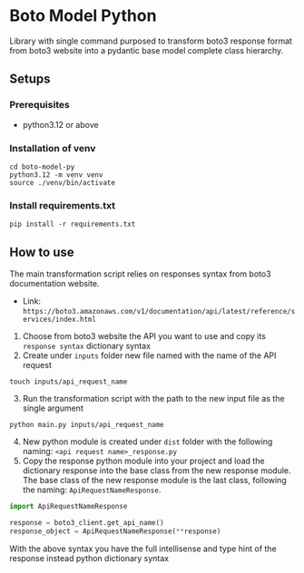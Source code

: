 # Boto Model Python
Library with single command purposed to transform boto3 response format from boto3 website into a pydantic base model
complete class hierarchy.
## Setups
### Prerequisites
- python3.12 or above
### Installation of venv
```shell
cd boto-model-py
python3.12 -m venv venv
source ./venv/bin/activate
```
### Install requirements.txt
```shell
pip install -r requirements.txt
```
## How to use
The main transformation script relies on responses syntax from boto3 documentation website.
- Link: `https://boto3.amazonaws.com/v1/documentation/api/latest/reference/services/index.html`
1. Choose from boto3 website the API you want to use and copy its `response syntax` dictionary syntax
2. Create under `inputs` folder new file named with the name of the API request
```shell
touch inputs/api_request_name
```
3. Run the transformation script with the path to the new input file as the single argument
```shell
python main.py inputs/api_request_name
```
4. New python module is created under `dist` folder with the following naming:
`<api request name>_response.py`
5. Copy the response python module into your project and load the dictionary response into the base class from the 
new response module. The base class of the new response module is the last class, following the naming:
`ApiRequestNameResponse`.
```python
import ApiRequestNameResponse

response = boto3_client.get_api_name()
response_object = ApiRequestNameResponse(**response)
```
With the above syntax you have the full intellisense and type hint of the response instead python dictionary syntax
